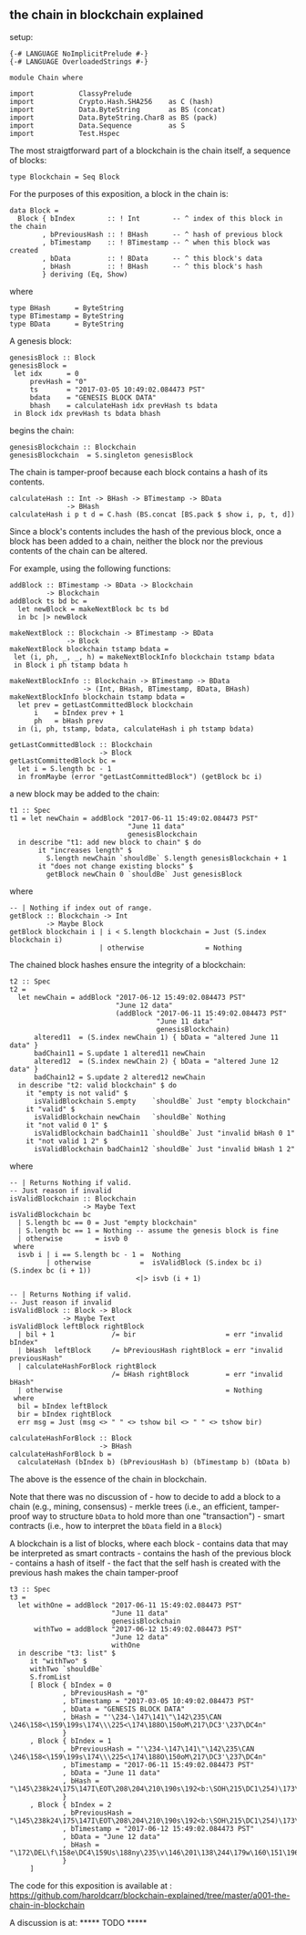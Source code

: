 the chain in blockchain explained
---------------------------------

setup:

``` {.sourceCode .literate .haskell}
{-# LANGUAGE NoImplicitPrelude #-}
{-# LANGUAGE OverloadedStrings #-}

module Chain where

import           ClassyPrelude
import           Crypto.Hash.SHA256    as C (hash)
import           Data.ByteString       as BS (concat)
import           Data.ByteString.Char8 as BS (pack)
import           Data.Sequence         as S
import           Test.Hspec
```

The most straigtforward part of a blockchain is the chain itself, a
sequence of blocks:

``` {.sourceCode .literate .haskell}
type Blockchain = Seq Block
```

For the purposes of this exposition, a block in the chain is:

``` {.sourceCode .literate .haskell}
data Block =
  Block { bIndex        :: ! Int        -- ^ index of this block in the chain
        , bPreviousHash :: ! BHash      -- ^ hash of previous block
        , bTimestamp    :: ! BTimestamp -- ^ when this block was created
        , bData         :: ! BData      -- ^ this block's data
        , bHash         :: ! BHash      -- ^ this block's hash
        } deriving (Eq, Show)
```

where

``` {.sourceCode .literate .haskell}
type BHash      = ByteString
type BTimestamp = ByteString
type BData      = ByteString
```

A genesis block:

``` {.sourceCode .literate .haskell}
genesisBlock :: Block
genesisBlock =
 let idx      = 0
     prevHash = "0"
     ts       = "2017-03-05 10:49:02.084473 PST"
     bdata    = "GENESIS BLOCK DATA"
     bhash    = calculateHash idx prevHash ts bdata
 in Block idx prevHash ts bdata bhash
```

begins the chain:

``` {.sourceCode .literate .haskell}
genesisBlockchain :: Blockchain
genesisBlockchain  = S.singleton genesisBlock
```

The chain is tamper-proof because each block contains a hash of its
contents.

``` {.sourceCode .literate .haskell}
calculateHash :: Int -> BHash -> BTimestamp -> BData
              -> BHash
calculateHash i p t d = C.hash (BS.concat [BS.pack $ show i, p, t, d])
```

Since a block's contents includes the hash of the previous block, once a
block has been added to a chain, neither the block nor the previous
contents of the chain can be altered.

For example, using the following functions:

``` {.sourceCode .literate .haskell}
addBlock :: BTimestamp -> BData -> Blockchain
         -> Blockchain
addBlock ts bd bc =
  let newBlock = makeNextBlock bc ts bd
  in bc |> newBlock

makeNextBlock :: Blockchain -> BTimestamp -> BData
              -> Block
makeNextBlock blockchain tstamp bdata =
 let (i, ph, _, _, h) = makeNextBlockInfo blockchain tstamp bdata
 in Block i ph tstamp bdata h

makeNextBlockInfo :: Blockchain -> BTimestamp -> BData
                  -> (Int, BHash, BTimestamp, BData, BHash)
makeNextBlockInfo blockchain tstamp bdata =
  let prev = getLastCommittedBlock blockchain
      i    = bIndex prev + 1
      ph   = bHash prev
  in (i, ph, tstamp, bdata, calculateHash i ph tstamp bdata)

getLastCommittedBlock :: Blockchain
                      -> Block
getLastCommittedBlock bc =
  let i = S.length bc - 1
  in fromMaybe (error "getLastCommittedBlock") (getBlock bc i)
```

a new block may be added to the chain:

``` {.sourceCode .literate .haskell}
t1 :: Spec
t1 = let newChain = addBlock "2017-06-11 15:49:02.084473 PST"
                             "June 11 data"
                             genesisBlockchain
  in describe "t1: add new block to chain" $ do
       it "increases length" $
         S.length newChain `shouldBe` S.length genesisBlockchain + 1
       it "does not change existing blocks" $
         getBlock newChain 0 `shouldBe` Just genesisBlock
```

where

``` {.sourceCode .literate .haskell}
-- | Nothing if index out of range.
getBlock :: Blockchain -> Int
         -> Maybe Block
getBlock blockchain i | i < S.length blockchain = Just (S.index blockchain i)
                      | otherwise               = Nothing
```

The chained block hashes ensure the integrity of a blockchain:

``` {.sourceCode .literate .haskell}
t2 :: Spec
t2 =
  let newChain = addBlock "2017-06-12 15:49:02.084473 PST"
                          "June 12 data"
                          (addBlock "2017-06-11 15:49:02.084473 PST"
                                    "June 11 data"
                                    genesisBlockchain)
      altered11  = (S.index newChain 1) { bData = "altered June 11 data" }
      badChain11 = S.update 1 altered11 newChain
      altered12  = (S.index newChain 2) { bData = "altered June 12 data" }
      badChain12 = S.update 2 altered12 newChain
  in describe "t2: valid blockchain" $ do
    it "empty is not valid" $
      isValidBlockchain S.empty    `shouldBe` Just "empty blockchain"
    it "valid" $
      isValidBlockchain newChain   `shouldBe` Nothing
    it "not valid 0 1" $
      isValidBlockchain badChain11 `shouldBe` Just "invalid bHash 0 1"
    it "not valid 1 2" $
      isValidBlockchain badChain12 `shouldBe` Just "invalid bHash 1 2"
```

where

``` {.sourceCode .literate .haskell}
-- | Returns Nothing if valid.
-- Just reason if invalid
isValidBlockchain :: Blockchain
                  -> Maybe Text
isValidBlockchain bc
  | S.length bc == 0 = Just "empty blockchain"
  | S.length bc == 1 = Nothing -- assume the genesis block is fine
  | otherwise        = isvb 0
 where
  isvb i | i == S.length bc - 1 =  Nothing
         | otherwise            =  isValidBlock (S.index bc i) (S.index bc (i + 1))
                               <|> isvb (i + 1)

-- | Returns Nothing if valid.
-- Just reason if invalid
isValidBlock :: Block -> Block
             -> Maybe Text
isValidBlock leftBlock rightBlock
  | bil + 1              /= bir                      = err "invalid bIndex"
  | bHash  leftBlock     /= bPreviousHash rightBlock = err "invalid previousHash"
  | calculateHashForBlock rightBlock
                         /= bHash rightBlock         = err "invalid bHash"
  | otherwise                                        = Nothing
 where
  bil = bIndex leftBlock
  bir = bIndex rightBlock
  err msg = Just (msg <> " " <> tshow bil <> " " <> tshow bir)

calculateHashForBlock :: Block
                      -> BHash
calculateHashForBlock b =
  calculateHash (bIndex b) (bPreviousHash b) (bTimestamp b) (bData b)
```

The above is the essence of the chain in blockchain.

Note that there was no discussion of - how to decide to add a block to a
chain (e.g., mining, consensus) - merkle trees (i.e., an efficient,
tamper-proof way to structure `bData` to hold more than one
"transaction") - smart contracts (i.e., how to interpret the `bData`
field in a `Block`)

A blockchain is a list of blocks, where each block - contains data that
may be interpreted as smart contracts - contains the hash of the
previous block - contains a hash of itself - the fact that the self hash
is created with the previous hash makes the chain tamper-proof

``` {.sourceCode .literate .haskell}
t3 :: Spec
t3 =
  let withOne = addBlock "2017-06-11 15:49:02.084473 PST"
                         "June 11 data"
                         genesisBlockchain
      withTwo = addBlock "2017-06-12 15:49:02.084473 PST"
                         "June 12 data"
                         withOne
  in describe "t3: list" $
     it "withTwo" $
     withTwo `shouldBe`
     S.fromList
     [ Block { bIndex = 0
             , bPreviousHash = "0"
             , bTimestamp = "2017-03-05 10:49:02.084473 PST"
             , bData = "GENESIS BLOCK DATA"
             , bHash = "'\234-\147\141\"\142\235\CAN \246\158<\159\199s\174\\\225<\174\188O\150oM\217\DC3'\237\DC4n"
             }
     , Block { bIndex = 1
             , bPreviousHash = "'\234-\147\141\"\142\235\CAN \246\158<\159\199s\174\\\225<\174\188O\150oM\217\DC3'\237\DC4n"
             , bTimestamp = "2017-06-11 15:49:02.084473 PST"
             , bData = "June 11 data"
             , bHash = "\145\238k24\175\147I\EOT\208\204\210\190s\192<b:\SOH\215\DC1\254)\173\EOT\186\220\US\SYNf\191\149"
             }
     , Block { bIndex = 2
             , bPreviousHash = "\145\238k24\175\147I\EOT\208\204\210\190s\192<b:\SOH\215\DC1\254)\173\EOT\186\220\US\SYNf\191\149"
             , bTimestamp = "2017-06-12 15:49:02.084473 PST"
             , bData = "June 12 data"
             , bHash = "\172\DEL\f\158e\DC4\159Us\188ny\235\v\146\201\138\244\179w\160\151\196;\203\165\232\145\156X\206$"
             }
     ]
```

The code for this exposition is available at :
https://github.com/haroldcarr/blockchain-explained/tree/master/a001-the-chain-in-blockchain

A discussion is at: \*\*\*\*\* TODO \*\*\*\*\*
